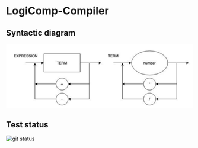 # LogiComp-Compiler

## Syntactic diagram 
![Syntactic diagram](Diagram.png)

## Test status
![git status](http://3.129.230.99/svg/MekhyW/LogiComp-Compiler/)

